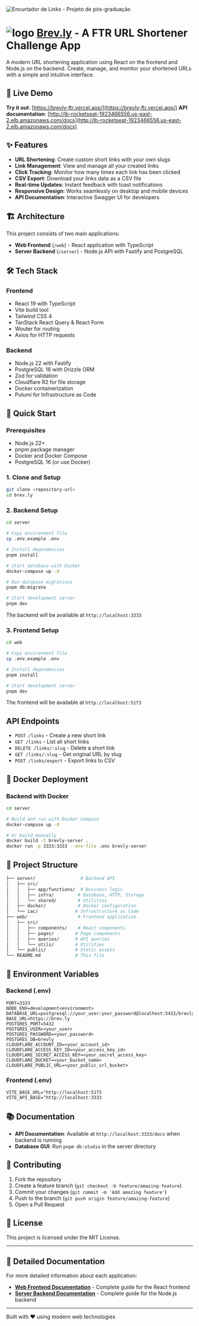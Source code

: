 ![Encurtador de Links - Projeto de pós-graduação](assets/cover-readme.png)


# ![logo](assets/logo-icon.svg) [Brev.ly](https://brevly-ftr.vercel.app/) - A FTR URL Shortener Challenge App

A modern URL shortening application using React on the frontend and Node.js on the backend. Create, manage, and monitor your shortened URLs with a simple and intuitive interface.

## 🚀 Live Demo

**Try it out**: [https://brevly-ftr.vercel.app/](https://brevly-ftr.vercel.app/)
**API documentation**: [http://lb-rocketseat-1923466556.us-east-2.elb.amazonaws.com/docs](http://lb-rocketseat-1923466556.us-east-2.elb.amazonaws.com/docs)

## ✨ Features

- **URL Shortening**: Create custom short links with your own slugs
- **Link Management**: View and manage all your created links
- **Click Tracking**: Monitor how many times each link has been clicked
- **CSV Export**: Download your links data as a CSV file
- **Real-time Updates**: Instant feedback with toast notifications
- **Responsive Design**: Works seamlessly on desktop and mobile devices
- **API Documentation**: Interactive Swagger UI for developers

## 🏗️ Architecture

This project consists of two main applications:

- **Web Frontend** (`/web`) - React application with TypeScript
- **Server Backend** (`/server`) - Node.js API with Fastify and PostgreSQL

## 🛠️ Tech Stack

### Frontend

- React 19 with TypeScript
- Vite build tool
- Tailwind CSS 4
- TanStack React Query & React Form
- Wouter for routing
- Axios for HTTP requests

### Backend

- Node.js 22 with Fastify
- PostgreSQL 16 with Drizzle ORM
- Zod for validation
- Cloudflare R2 for file storage
- Docker containerization
- Pulumi for Infrastructure as Code

## 🚀 Quick Start

### Prerequisites

- Node.js 22+
- pnpm package manager
- Docker and Docker Compose
- PostgreSQL 16 (or use Docker)

### 1. Clone and Setup

```bash
git clone <repository-url>
cd brev.ly
```

### 2. Backend Setup

```bash
cd server

# Copy environment file
cp .env.example .env

# Install dependencies
pnpm install

# Start database with Docker
docker-compose up -d

# Run database migrations
pnpm db:migrate

# Start development server
pnpm dev
```

The backend will be available at `http://localhost:3333`

### 3. Frontend Setup

```bash
cd web

# Copy environment file
cp .env.example .env

# Install dependencies
pnpm install

# Start development server
pnpm dev
```

The frontend will be available at `http://localhost:5173`

##  API Endpoints

- `POST /links` - Create a new short link
- `GET /links` - List all short links
- `DELETE /links/:slug` - Delete a short link
- `GET /links/:slug` - Get original URL by slug
- `POST /links/export` - Export links to CSV

## 🐳 Docker Deployment

### Backend with Docker

```bash
cd server

# Build and run with Docker Compose
docker-compose up -d

# Or build manually
docker build -t brevly-server .
docker run -p 3333:3333 --env-file .env brevly-server
```


## 📁 Project Structure

```sh
├── server/                 # Backend API
│   ├── src/
│   │   ├── app/functions/  # Business logic
│   │   ├── infra/         # Database, HTTP, Storage
│   │   └── shared/        # Utilities
│   ├── docker/            # Docker configuration
│   └── iac/              # Infrastructure as Code
├── web/                   # Frontend application
│   ├── src/
│   │   ├── components/    # React components
│   │   ├── pages/        # Page components
│   │   ├── queries/      # API queries
│   │   └── utils/        # Utilities
│   └── public/           # Static assets
└── README.md             # This file
```

## 🔧 Environment Variables

### Backend (.env)

```env
PORT=3333
NODE_ENV=development<environment>
DATABASE_URL=postgresql://your_user:your_password@localhost:5432/brevly
BASE_URL=https://brev.ly
POSTGRES_PORT=5432
POSTGRES_USER=<your_user>
POSTGRES_PASSWORD=<your_password>
POSTGRES_DB=brevly
CLOUDFLARE_ACCOUNT_ID=<your_account_id>
CLOUDFLARE_ACCESS_KEY_ID=<your_access_key_id>
CLOUDFLARE_SECRET_ACCESS_KEY=<your_secret_access_key>
CLOUDFLARE_BUCKET=<your_bucket_name>
CLOUDFLARE_PUBLIC_URL=<your_public_url_bucket>
```

### Frontend (.env)

```env
VITE_BASE_URL="http://localhost:5173
VITE_API_BASE="http://localhost:3333
```

## 📚 Documentation

- **API Documentation**: Available at `http://localhost:3333/docs` when backend is running
- **Database GUI**: Run `pnpm db:studio` in the server directory

## 🤝 Contributing

1. Fork the repository
2. Create a feature branch (`git checkout -b feature/amazing-feature`)
3. Commit your changes (`git commit -m 'Add amazing feature'`)
4. Push to the branch (`git push origin feature/amazing-feature`)
5. Open a Pull Request

## 📄 License

This project is licensed under the MIT License.

---

## 📖 Detailed Documentation

For more detailed information about each application:

- **[Web Frontend Documentation](./web/README.md)** - Complete guide for the React frontend
- **[Server Backend Documentation](./server/README.md)** - Complete guide for the Node.js backend

---

Built with ❤️ using modern web technologies